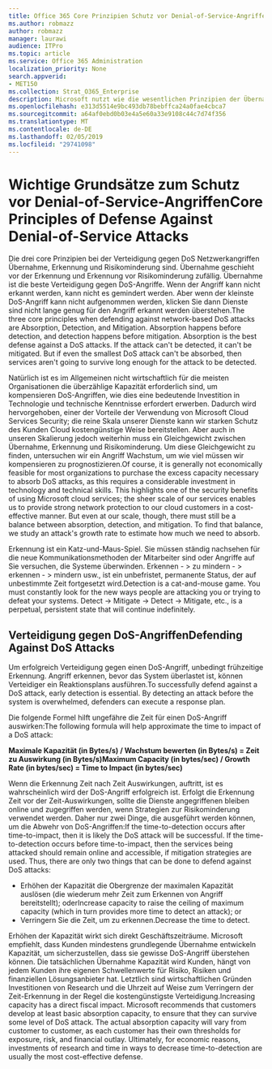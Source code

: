 ```yaml
---
title: Office 365 Core Prinzipien Schutz vor Denial-of-Service-Angriffen
ms.author: robmazz
author: robmazz
manager: laurawi
audience: ITPro
ms.topic: article
ms.service: Office 365 Administration
localization_priority: None
search.appverid:
- MET150
ms.collection: Strat_O365_Enterprise
description: Microsoft nutzt wie die wesentlichen Prinzipien der Übernahme, Erkennung und Risikominderung in seiner Schutz vor Denial-of-Service (DoS)-Angriffen.
ms.openlocfilehash: e313d5514e9bc493db78bebffca24a0fae4cbca7
ms.sourcegitcommit: a64af0ebd0b03e4a5e60a33e9108c44c7d74f356
ms.translationtype: MT
ms.contentlocale: de-DE
ms.lasthandoff: 02/05/2019
ms.locfileid: "29741098"
---
```

# <a name="core-principles-of-defense-against-denial-of-service-attacks"></a><span data-ttu-id="44c3b-103">Wichtige Grundsätze zum Schutz vor Denial-of-Service-Angriffen</span><span class="sxs-lookup"><span data-stu-id="44c3b-103">Core Principles of Defense Against Denial-of-Service Attacks</span></span>

<span data-ttu-id="44c3b-p101">Die drei core Prinzipien bei der Verteidigung gegen DoS Netzwerkangriffen Übernahme, Erkennung und Risikominderung sind. Übernahme geschieht vor der Erkennung und Erkennung vor Risikominderung zufällig. Übernahme ist die beste Verteidigung gegen DoS-Angriffe. Wenn der Angriff kann nicht erkannt werden, kann nicht es gemindert werden. Aber wenn der kleinste DoS-Angriff kann nicht aufgenommen werden, klicken Sie dann Dienste sind nicht lange genug für den Angriff erkannt werden überstehen.</span><span class="sxs-lookup"><span data-stu-id="44c3b-p101">The three core principles when defending against network-based DoS attacks are Absorption, Detection, and Mitigation. Absorption happens before detection, and detection happens before mitigation. Absorption is the best defense against a DoS attacks. If the attack can't be detected, it can't be mitigated. But if even the smallest DoS attack can't be absorbed, then services aren't going to survive long enough for the attack to be detected.</span></span>

<span data-ttu-id="44c3b-p102">Natürlich ist es im Allgemeinen nicht wirtschaftlich für die meisten Organisationen die überzählige Kapazität erforderlich sind, um kompensieren DoS-Angriffen, wie dies eine bedeutende Investition in Technologie und technische Kenntnisse erfordert erwerben. Dadurch wird hervorgehoben, einer der Vorteile der Verwendung von Microsoft Cloud Services Security; die reine Skala unserer Dienste kann wir starken Schutz des Kunden Cloud kostengünstige Weise bereitstellen. Aber auch in unseren Skalierung jedoch weiterhin muss ein Gleichgewicht zwischen Übernahme, Erkennung und Risikominderung. Um diese Gleichgewicht zu finden, untersuchen wir ein Angriff Wachstum, um wie viel müssen wir kompensieren zu prognostizieren.</span><span class="sxs-lookup"><span data-stu-id="44c3b-p102">Of course, it is generally not economically feasible for most organizations to purchase the excess capacity necessary to absorb DoS attacks, as this requires a considerable investment in technology and technical skills. This highlights one of the security benefits of using Microsoft cloud services; the sheer scale of our services enables us to provide strong network protection to our cloud customers in a cost-effective manner. But even at our scale, though, there must still be a balance between absorption, detection, and mitigation. To find that balance, we study an attack's growth rate to estimate how much we need to absorb.</span></span>

<span data-ttu-id="44c3b-p103">Erkennung ist ein Katz-und-Maus-Spiel. Sie müssen ständig nachsehen für die neue Kommunikationsmethoden der Mitarbeiter sind oder Angriffe auf Sie versuchen, die Systeme überwinden. Erkennen - > zu mindern - > erkennen - > mindern usw., ist ein unbefristet, permanente Status, der auf unbestimmte Zeit fortgesetzt wird.</span><span class="sxs-lookup"><span data-stu-id="44c3b-p103">Detection is a cat-and-mouse game. You must constantly look for the new ways people are attacking you or trying to defeat your systems. Detect -> Mitigate -> Detect -> Mitigate, etc., is a perpetual, persistent state that will continue indefinitely.</span></span>

## <a name="defending-against-dos-attacks"></a><span data-ttu-id="44c3b-116">Verteidigung gegen DoS-Angriffen</span><span class="sxs-lookup"><span data-stu-id="44c3b-116">Defending Against DoS Attacks</span></span>

<span data-ttu-id="44c3b-p104">Um erfolgreich Verteidigung gegen einen DoS-Angriff, unbedingt frühzeitige Erkennung. Angriff erkennen, bevor das System überlastet ist, können Verteidiger ein Reaktionsplans ausführen.</span><span class="sxs-lookup"><span data-stu-id="44c3b-p104">To successfully defend against a DoS attack, early detection is essential. By detecting an attack before the system is overwhelmed, defenders can execute a response plan.</span></span>

<span data-ttu-id="44c3b-119">Die folgende Formel hilft ungefähre die Zeit für einen DoS-Angriff auswirken:</span><span class="sxs-lookup"><span data-stu-id="44c3b-119">The following formula will help approximate the time to impact of a DoS attack:</span></span>

   <span data-ttu-id="44c3b-120">**Maximale Kapazität (in Bytes/s) / Wachstum bewerten (in Bytes/s) = Zeit zu Auswirkung (in Bytes/s)**</span><span class="sxs-lookup"><span data-stu-id="44c3b-120">**Maximum Capacity (in bytes/sec) / Growth Rate (in bytes/sec) = Time to Impact (in bytes/sec)**</span></span>

<span data-ttu-id="44c3b-p105">Wenn die Erkennung Zeit nach Zeit Auswirkungen, auftritt, ist es wahrscheinlich wird der DoS-Angriff erfolgreich ist. Erfolgt die Erkennung Zeit vor der Zeit-Auswirkungen, sollte die Dienste angegriffenen bleiben online und zugegriffen werden, wenn Strategien zur Risikominderung verwendet werden. Daher nur zwei Dinge, die ausgeführt werden können, um die Abwehr von DoS-Angriffen:</span><span class="sxs-lookup"><span data-stu-id="44c3b-p105">If the time-to-detection occurs after time-to-impact, then it is likely the DoS attack will be successful. If the time-to-detection occurs before time-to-impact, then the services being attacked should remain online and accessible, if mitigation strategies are used. Thus, there are only two things that can be done to defend against DoS attacks:</span></span>
- <span data-ttu-id="44c3b-124">Erhöhen der Kapazität die Obergrenze der maximalen Kapazität auslösen (die wiederum mehr Zeit zum Erkennen von Angriff bereitstellt); oder</span><span class="sxs-lookup"><span data-stu-id="44c3b-124">Increase capacity to raise the ceiling of maximum capacity (which in turn provides more time to detect an attack); or</span></span>
- <span data-ttu-id="44c3b-125">Verringern Sie die Zeit, um zu erkennen.</span><span class="sxs-lookup"><span data-stu-id="44c3b-125">Decrease the time to detect.</span></span>

<span data-ttu-id="44c3b-p106">Erhöhen der Kapazität wirkt sich direkt Geschäftszeiträume. Microsoft empfiehlt, dass Kunden mindestens grundlegende Übernahme entwickeln Kapazität, um sicherzustellen, dass sie gewisse DoS-Angriff überstehen können. Die tatsächlichen Übernahme Kapazität wird Kunden, hängt von jedem Kunden ihre eigenen Schwellenwerte für Risiko, Risiken und finanziellen Lösungsanbieter hat. Letztlich sind wirtschaftlichen Gründen Investitionen von Research und die Uhrzeit auf Weise zum Verringern der Zeit-Erkennung in der Regel die kostengünstigste Verteidigung.</span><span class="sxs-lookup"><span data-stu-id="44c3b-p106">Increasing capacity has a direct fiscal impact. Microsoft recommends that customers develop at least basic absorption capacity, to ensure that they can survive some level of DoS attack. The actual absorption capacity will vary from customer to customer, as each customer has their own thresholds for exposure, risk, and financial outlay. Ultimately, for economic reasons, investments of research and time in ways to decrease time-to-detection are usually the most cost-effective defense.</span></span>
